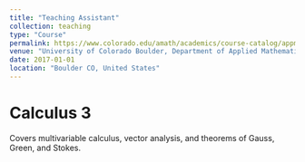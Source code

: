 ```yaml
---
title: "Teaching Assistant"
collection: teaching
type: "Course"
permalink: https://www.colorado.edu/amath/academics/course-catalog/appm-2350-calculus-3-engineers
venue: "University of Colorado Boulder, Department of Applied Mathematics"
date: 2017-01-01
location: "Boulder CO, United States"
---
```


Calculus 3
======
Covers multivariable calculus, vector analysis, and theorems of Gauss, Green, and Stokes.